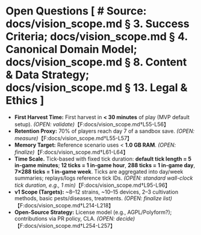 # Open Questions [ # Source: docs/vision_scope.md § 3. Success Criteria; docs/vision_scope.md § 4. Canonical Domain Model; docs/vision_scope.md § 8. Content & Data Strategy; docs/vision_scope.md § 13. Legal & Ethics ]

- **First Harvest Time:** First harvest in **< 30 minutes** of play (MVP default setup). _(OPEN: validate)_【F:docs/vision_scope.md†L55-L56】
- **Retention Proxy:** 70% of players reach day 7 of a sandbox save. _(OPEN: measure)_【F:docs/vision_scope.md†L55-L57】
- **Memory Target:** Reference scenario uses < **1.0 GB RAM**. _(OPEN: finalize)_【F:docs/vision_scope.md†L61-L64】
- **Time Scale.** Tick-based with fixed tick duration: **default tick length = 5 in-game minutes**; **12 ticks = 1 in-game hour**, **288 ticks = 1 in-game day**, **7×288 ticks = 1 in-game week**. Ticks are aggregated into day/week summaries; replays/logs reference tick IDs. _(OPEN: standard wall-clock tick duration, e.g., 1 min)_【F:docs/vision_scope.md†L95-L96】
- **v1 Scope (Targets):** \~8–12 strains, \~10–15 devices, 2–3 cultivation methods, basic pests/diseases, treatments. _(OPEN: finalize list)_【F:docs/vision_scope.md†L214-L218】
- **Open-Source Strategy:** License model (e.g., AGPL/Polyform?); contributions via PR policy, CLA. _(OPEN: decide)_【F:docs/vision_scope.md†L254-L257】
